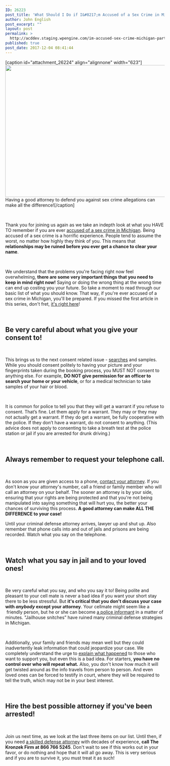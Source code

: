```yaml
---
ID: 26223
post_title: 'What Should I Do if I&#8217;m Accused of a Sex Crime in Michigan? (Part 2)'
author: John English
post_excerpt: ""
layout: post
permalink: >
  http://acddev.staging.wpengine.com/im-accused-sex-crime-michigan-part-2.html
published: true
post_date: 2017-12-04 08:41:44
---
```

[caption id="attachment_26224" align="alignnone" width="623"]<img class=" wp-image-26224" src="http://acddev.staging.wpengine.com/wp-content/uploads/2017/12/canstockphoto24485719-300x200.jpg" alt="" width="623" height="415" /> Having a good attorney to defend you against sex crime allegations can make all the difference![/caption]

&nbsp;

<span style="font-weight: 400;">Thank you for joining us again as we take an indepth look at what you HAVE TO remember if you are ever </span><a href="https://acddev.staging.wpengine.com/sex-crimes.html"><span style="font-weight: 400;">accused of a sex crime in Michigan</span></a><span style="font-weight: 400;">. Being accused of a sex crime is a horrific experience. People tend to assume the worst, no matter how highly they think of you. This means that </span><b>relationships may be ruined before you ever get a chance to clear your name</b><span style="font-weight: 400;">. </span>

&nbsp;

<span style="font-weight: 400;">We understand that the problems you're facing right now feel overwhelming, </span><b>there are some very important things that you need to keep in mind right now!</b><span style="font-weight: 400;"> Saying or doing the wrong thing at the wrong time can end up costing you your future. So take a moment to read through our basic list of what you should know. That way, if you're ever accused of a sex crime in Michigan, you'll be prepared. If you missed the first article in this series, don't fret, <a href="https://acddev.staging.wpengine.com/26221.html">it's right here</a>!</span>

&nbsp;
<h2><b>Be very careful about what you give your consent to!</b></h2>
&nbsp;

<span style="font-weight: 400;">This brings us to the next consent related issue - </span><a href="http://www.acddev.staging.wpengine.com/searches.html"><span style="font-weight: 400;">searches</span></a><span style="font-weight: 400;"> and samples. While you should consent politely to having your picture and your fingerprints taken during the booking process, you MUST NOT consent to anything else. For example, </span><b>DO NOT give permission for an officer to search your home or your vehicle</b><span style="font-weight: 400;">, or for a medical technician to take samples of your hair or blood. </span>

&nbsp;

<span style="font-weight: 400;">It is common for police to tell you that they will get a warrant if you refuse to consent. That’s fine. Let them apply for a warrant. They may or they may not actually get a warrant. If they do get a warrant, be fully cooperative with the police. If they don’t have a warrant, do not consent to anything. (This advice does not apply to consenting to take a breath test at the police station or jail if you are arrested for drunk driving.) </span>

&nbsp;
<h2><b>Always remember to request your telephone call.</b></h2>
&nbsp;

<span style="font-weight: 400;">As soon as you are given access to a phone, </span><a href="https://acddev.staging.wpengine.com/contact-us.html"><span style="font-weight: 400;">contact your attorney</span></a><span style="font-weight: 400;">. If you don't know your attorney's number, call a friend or family member who will call an attorney on your behalf. The sooner an attorney is by your side, ensuring that your rights are being protected and that you're not being manipulated into saying something that will hurt you, the better your chances of surviving this process. </span><b>A good attorney can make ALL THE DIFFERENCE to your case! </b>

<span style="font-weight: 400;">Until your criminal defense attorney arrives, lawyer up and shut up. Also remember that phone calls into and out of jails and prisons are being recorded. Watch what you say on the telephone. </span>

&nbsp;
<h2><b>Watch what you say in jail and to your loved ones!</b></h2>
&nbsp;

<span style="font-weight: 400;">Be very careful what you say, and who you say it to! Being polite and pleasant to your cell mate is never a bad idea if you want your short stay there to be less stressful. But </span><b>it's critical that you don't discuss your case with </b><b><i>anybody</i></b><b> except your attorney</b><span style="font-weight: 400;">. Your cellmate might seem like a  friendly person, but he or she can become </span><a href="https://acddev.staging.wpengine.com/cop-secrets.html"><span style="font-weight: 400;">a police informant</span></a><span style="font-weight: 400;"> in a matter of minutes. "Jailhouse snitches” have ruined many criminal defense strategies in Michigan. </span>

&nbsp;

<span style="font-weight: 400;">Additionally, your family and friends may mean well but they could inadvertently leak information that could jeopardize your case. We completely understand the urge to </span><a href="https://acddev.staging.wpengine.com/second-degree-csc.html"><span style="font-weight: 400;">explain what happened</span></a><span style="font-weight: 400;"> to those who want to support you, but even this is a bad idea. For starters, </span><b>you have no control over who will repeat what.</b><span style="font-weight: 400;"> Also, you don't know how much it will get twisted around as the info travels from person to person. And even loved ones can be forced to testify in court, where they will be required to tell the truth, which may not be in your best interest.</span>

&nbsp;
<h2><b>Hire the best possible attorney if you've been arrested!</b></h2>
&nbsp;

<span style="font-weight: 400;">Join us next time, as we look at the last three items on our list. Until then, if you need </span><a href="https://acddev.staging.wpengine.com/trial-attorneys.html"><span style="font-weight: 400;">a skilled defense attorney</span></a><span style="font-weight: 400;"> with decades of experience, </span><b>call The Kronzek Firm at 866 766 5245</b><span style="font-weight: 400;">. Don't wait to see if this works out in your favor, or do nothing and hope that it will all go away. This is very serious and if you are to survive it, you must treat it as such!</span>

&nbsp;